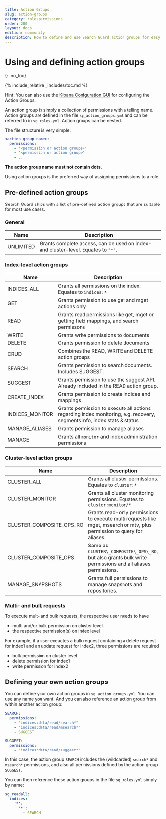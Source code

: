 ```yaml
---
title: Action Groups
slug: action-groups
category: rolespermissions
order: 200
layout: docs
edition: community
description: How to define and use Search Guard action groups for easy configuration of index-level permissions
---
```


<!---
Copyright 2017 floragunn GmbH
-->
# Using and defining action groups
{: .no_toc}

{% include_relative _includes/toc.md %}

Hint: You can also use the [Kibana Confguration GUI](kibana_config_gui.md) for configuring the Action Groups.

An action group is simply a collection of permissions with a telling name. Action groups are defined in the file `sg_action_groups.yml` and can be referred to in `sg_roles.yml`. Action groups can be nested. 

The file structure is very simple:

```yaml
<action group name>:
  permissions:
    - '<permission or action groups>'
    - '<permission or action group>'
    - ...
```

**The action group name must not contain dots.**

Using action groups is the preferred way of assigning permissions to a role.

## Pre-defined action groups

Search Guard ships with a list of pre-defined action groups that are suitable for most use cases. 

### General

| Name | Description |
|---|---|
| UNLIMITED | Grants complete access, can be used on index- and cluster-level. Equates to `"*"`.|

### Index-level action groups

| Name | Description |
|---|---|
| INDICES_ALL | Grants all permissions on the index. Equates to `indices:*`| 
| GET | Grants permission to use get and mget actions only |
| READ | Grants read permissions like get, mget or getting field mappings, and search permissons | 
| WRITE | Grants write permissions to documents |
| DELETE | Grants permission to delete documents |
| CRUD | Combines the READ, WRITE and DELETE action groups |
| SEARCH | Grants permission to search documents. Includes SUGGEST. |
| SUGGEST | Grants permission to use the suggest API. Already included in the READ action group. |
| CREATE_INDEX | Grants permission to create indices and mappings| 
| INDICES_MONITOR | Grants permission to execute all actions regarding index monitoring, e.g. recovery, segments info, index stats & status |
| MANAGE_ALIASES | Grants permission to manage aliases | 
| MANAGE | Grants all `monitor` and index administration permissions | 



### Cluster-level action groups

| Name | Description |
|---|---|
| CLUSTER_ALL | Grants all cluster permissions. Equates to `cluster:*`|
| CLUSTER_MONITOR | Grants all cluster monitoring permissions. Equates to `cluster:monitor/*`|
| CLUSTER\_COMPOSITE\_OPS\_RO | Grants read-only permissions to execute multi requests like mget, msearch or mtv, plus permission to query for aliases. |
| CLUSTER\_COMPOSITE\_OPS | Same as `CLUSTER\_COMPOSITE\_OPS\_RO`, but also grants bulk write permissions and all aliases permissions. |
| MANAGE_SNAPSHOTS | Grants full permissions to manage snapshots and repositories. |

### Multi- and bulk requests

To execute mult- and bulk requests, the respective user needs to have

* multi and/or bulk permission on cluster level. 
* the respective permission(s) on index level

For example, if a user exeuctes a bulk request containing a delete request for index1 and an update request for index2, three permissions are required

* bulk permission on cluster level
* delete permission for index1
* write permission for index2

## Defining your own action groups

You can define your own action groups in `sg_action_groups.yml`. You can use any name you want. And you can also reference an action group from within another action group:

```yaml
SEARCH:
  permissions:
    - "indices:data/read/search*"
    - "indices:data/read/msearch*"
    - SUGGEST

SUGGEST:
  permissions:
    - "indices:data/read/suggest*"
```

In this case, the action group `SEARCH` includes the (wildcarded) `search*` and `msearch*` permissions, and also all permissions defined by the action group `SUGGEST`.

You can then reference these action groups in the file `sg_roles.yml` simply by name:

```yaml
sg_readall:
  indices:
    '*':
      '*':
        - SEARCH
```
